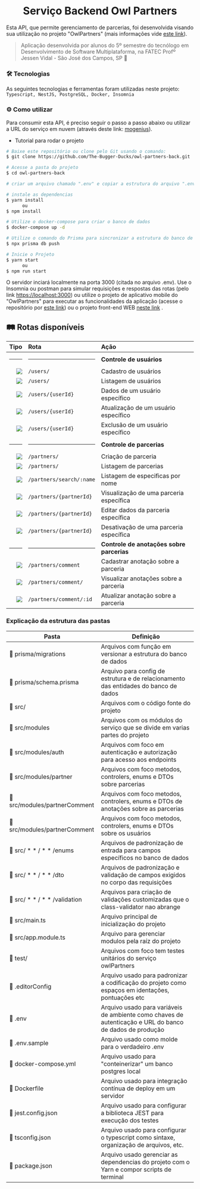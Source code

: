 <h1 align="center"> Serviço Backend Owl Partners</h1>

Esta API, que permite gerenciamento de parcerias, foi desenvolvida visando sua utilização no projeto "OwlPartners" (mais informações vide [este link](https://github.com/The-Bugger-Ducks/owl-partners-documentation)).

> Aplicação desenvolvida por alunos do 5º semestre do tecnólogo em Desenvolvimento de Software Multiplataforma, na FATEC Profº Jessen Vidal - São José dos Campos, SP :rocket:

### :hammer_and_wrench: Tecnologias

As seguintes tecnologias e ferramentas foram utilizadas neste projeto: `Typescript, NestJS, PostgreSQL, Docker, Insomnia`

### :gear: Como utilizar

Para consumir esta API, é preciso seguir o passo a passo abaixo ou utilizar a URL do serviço em nuvem (através deste link: [mogenius](https://owl-partners-b-prod-fatec-vg4k4y.mo4.mogenius.io/users)).

- Tutorial para rodar o projeto

```bash
# Baixe este repositório ou clone pelo Git usando o comando:
$ git clone https://github.com/The-Bugger-Ducks/owl-partners-back.git

# Acesse a pasta do projeto
$ cd owl-partners-back

# criar um arquivo chamado ".env" e copiar a estrutura do arquivo ".env.example" e colocar seus respectivos dados

# instale as dependencias
$ yarn install
      ou
$ npm install

# Utilize o docker-compose para criar o banco de dados
$ docker-compose up -d

# Utilize o comando do Prisma para sincronizar a estrutura do banco de dados
$ npx prisma db push

# Inicie o Projeto
$ yarn start
      ou
$ npm run start
```

O servidor inciará localmente na porta 3000 (citada no arquivo .env). Use o Insomnia ou postman para simular requisições e respostas das rotas (pelo link [https://localhost:3000](https://localhost:3000)) ou utilize o projeto de aplicativo mobile do "OwlPartners" para executar as funcionalidades da aplicação (acesse o repositório por [este link](https://github.com/The-Bugger-Ducks/owl-partners-mobile)) ou o projeto front-end WEB [neste link](https://github.com/The-Bugger-Ducks/owl-partners-web) .

## :railway_track: Rotas disponíveis
<div align="center">
  
|                                                                    Tipo | Rota                               | Ação                                |
| ----------------------------------------------------------------------: | :--------------------------------- | :---------------------------------- |
|   <hr>                                                                  | <hr>                               | **Controle de usuários**            |
|   [![](https://img.shields.io/badge/POST-4682B4?style=for-the-badge)]() | `/users/`                          | Cadastro de usuários                |
|    [![](https://img.shields.io/badge/GET-2E8B57?style=for-the-badge)]() | `/users/`                          | Listagem de usuários                |
|    [![](https://img.shields.io/badge/GET-2E8B57?style=for-the-badge)]() | `/users/{userId}`                  | Dados de um usuário específico      |
|    [![](https://img.shields.io/badge/PUT-9370DB?style=for-the-badge)]() | `/users/{userId}`                  | Atualização de um usuário específico|
| [![](https://img.shields.io/badge/DELETE-CD853F?style=for-the-badge)]() | `/users/{userId}`                  | Exclusão de um usuário específico   |
|   <hr>                                                                  | <hr>                               | **Controle de parcerias**           |
|   [![](https://img.shields.io/badge/POST-4682B4?style=for-the-badge)]() | `/partners/`                       | Criação de parceria                 |
|    [![](https://img.shields.io/badge/GET-2E8B57?style=for-the-badge)]() | `/partners/`                       | Listagem de parcerias               |
|    [![](https://img.shields.io/badge/GET-2E8B57?style=for-the-badge)]() | `/partners/search/:name`           | Listagem de especificas por nome    |
|    [![](https://img.shields.io/badge/GET-2E8B57?style=for-the-badge)]() | `/partners/{partnerId}`        | Visualização de uma parceria específica |
|    [![](https://img.shields.io/badge/PUT-9370DB?style=for-the-badge)]() | `/partners/{partnerId}`            | Editar dados da parceria específica |
| [![](https://img.shields.io/badge/DELETE-CD853F?style=for-the-badge)]() | `/partners/{partnerId}`         | Desativação de uma parceria específica |
|   <hr>                                                                  | <hr>                         | **Controle de anotações sobre parcerias** |
|   [![](https://img.shields.io/badge/POST-4682B4?style=for-the-badge)]() | `/partners/comment`                | Cadastrar anotação sobre a parceria |
|   [![](https://img.shields.io/badge/GET-2E8B57?style=for-the-badge)]()  | `/partners/comment/`             | Visualizar anotações sobre a parceria |
|    [![](https://img.shields.io/badge/PUT-9370DB?style=for-the-badge)]() | `/partners/comment/:id`            | Atualizar anotação sobre a parceria |

</div>

### Explicação da estrutura das pastas

| Pasta                                             | Definição                                                                                  |
| ------------------------------------------------- | ------------------------------------------------------------------------------------------ |
| :open_file_folder: prisma/migrations              | Arquivos com função em versionar a estrutura do banco de dados                             |
| :page_facing_up: prisma/schema.prisma             | Arquivo para config de estrutura e de relacionamento das entidades do banco de dados       |
| :open_file_folder: src/                           | Arquivos com o código fonte do projeto                                                     |
| :open_file_folder: src/modules                    | Arquivos com os módulos do serviço que se divide em varias partes do projeto               |
| :open_file_folder: src/modules/auth               | Arquivos com foco em autenticação e autorização para acesso aos endpoints                  |
| :open_file_folder: src/modules/partner            | Arquivos com foco metodos, controlers, enums e DTOs sobre parcerias                        |
| :open_file_folder: src/modules/partnerComment     | Arquivos com foco metodos, controlers, enums e DTOs de anotações sobre as parcerias        |
| :open_file_folder: src/modules/partnerComment     | Arquivos com foco metodos, controlers, enums e DTOs sobre os usuários                      |
| :open_file_folder: src/ * * / * * /enums          | Arquivos de padronização de entrada para campos específicos no banco de dados              |
| :open_file_folder: src/ * * / * * /dto            | Arquivos de padronização e validação de campos exigidos no corpo das requisições           |
| :open_file_folder: src/ * * / * * /validation     | Arquivos para criação de validações customizadas que o class-validator nao abrange         |
| :page_facing_up: src/main.ts                      | Arquivo principal de inicialização do projeto                                              |
| :page_facing_up: src/app.module.ts                | Arquivo para gerenciar modulos pela raíz do projeto                                        |
| :open_file_folder: test/                          | Arquivos com foco tem testes unitários do serviço owlPartners                              |
| :page_facing_up: .editorConfig             | Arquivo usado para padronizar a codificação do projeto como espaços em identações, pontuações etc |
| :page_facing_up: .env               | Arquivo usado para variáveis de ambiente como chaves de autenticação e URL do banco de dados de produção |
| :page_facing_up: .env.sample                      | Arquivo usado como molde para o verdadeiro .env                                            |
| :page_facing_up: docker-compose.yml               | Arquivo usado para "conteinerizar" um banco postgres local                                 |
| :page_facing_up: Dockerfile                       | Arquivo usado para integração contínua de deploy em um servidor                            |
| :page_facing_up: jest.config.json                 | Arquivo usado para configurar a biblioteca JEST para execução dos testes                   |
| :page_facing_up: tsconfig.json                    | Arquivo usado para configurar o typescript como sintaxe, organização de arquivos, etc.     |
| :page_facing_up: package.json                     | Arquivo usado gerenciar as dependencias do projeto com o Yarn e compor scripts de terminal |
